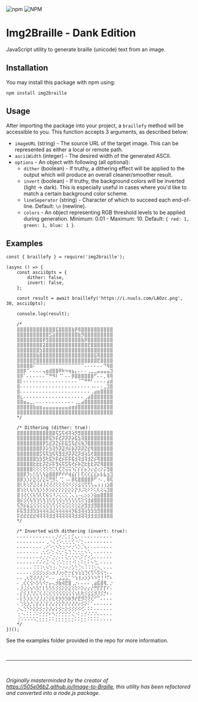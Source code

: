![npm](https://img.shields.io/npm/v/img2braille?style=for-the-badge)
![NPM](https://img.shields.io/npm/l/img2braille?style=for-the-badge)

# Img2Braille - Dank Edition

JavaScript utility to generate braille (unicode) text from an image.

## Installation

You may install this package with npm using:

```
npm install img2braille
```

## Usage

After importing the package into your project, a `braillefy` method will be accessible to you. This function accepts 3 arguments, as described below:

-   `imageURL` (string) - The source URL of the target image. This can be represented as either a local or remote path.
-   `asciiWidth` (integer) - The desired width of the generated ASCII.
-   `options` - An object with following (all optional):
    -   `dither` (boolean) - If truthy, a dithering effect will be applied to the output which will produce an overall cleaner/smoother result.
    -   `invert` (boolean) - If truthy, the background colors will be inverted (light -> dark). This is especially useful in cases where you'd like to match a certain background color scheme.
    -   `lineSeperator` (string) - Character of which to succeed each end-of-line. Default: `\n` (newline).
    -   `colors` - An object representing RGB threshold levels to be applied during generation. Minimum: 0.01 - Maximum: 10. Default: `{ red: 1, green: 1, blue: 1 }`.

## Examples

```
const { braillefy } = require('img2braille');

(async () => {
    const asciiOpts = {
        dither: false,
        invert: false,
    };

    const result = await braillefy('https://i.nuuls.com/LAOzc.png', 30, asciiOpts);

    console.log(result);

    /*
    ⣿⣿⣿⣿⣿⣿⣿⣿⣿⣿⣿⣿⣯⣿⣿⣿⣿⣷⡿⢿⣿⣿⣿⣿⣿⣿⣿⣿⣿⣿
    ⣿⣿⣿⣿⣿⣿⣿⣿⣿⣿⣫⣵⣿⣿⣿⣿⣿⣿⣿⣷⡻⣿⣿⣿⣿⣿⣿⣿⣿⣿
    ⣿⣿⣿⣿⣿⣿⣿⣿⡿⣻⣿⣿⣿⣿⣿⣿⣿⣿⣿⣿⣷⡿⣿⣿⣿⣿⣿⣿⣿⣿
    ⣿⣿⣿⣿⣿⣿⣿⣿⣽⣿⣿⣿⣿⣿⣿⣿⣿⣿⣿⣿⣿⣿⣟⣿⣿⣿⣿⣿⣿⣿
    ⣿⣿⣿⣿⣿⣿⣿⣳⣿⣿⣿⣿⣿⣿⣿⣿⣿⣿⣿⣿⣿⣿⣿⣿⣿⣿⣿⣿⣿⣿
    ⣿⣿⣿⣿⣿⣿⣷⣿⣿⣿⣿⣿⣿⣿⣿⣿⣿⣿⣿⣿⣿⣿⣿⣿⣯⢿⣿⣿⣿⣿
    ⣿⣿⣿⣿⣿⣟⣿⣿⣿⣿⣿⣿⣿⣿⣿⣿⣿⣿⣿⣿⣿⣿⣿⣿⣿⣟⣿⣿⣿⣿
    ⣿⣿⣿⣿⣿⠍⠉⠉⠉⠉⠉⠉⠉⠉⠉⠉⠉⠉⠉⠉⠉⠄⠄⠄⠄⠄⠄⠙⢿⣿
    ⣿⣿⡿⠉⠄⠄⠄⠄⢤⣶⣾⣿⣿⠿⠷⠲⢶⣦⡄⠄⠄⠄⢀⣀⣀⣤⣤⣤⣤⣹
    ⣿⡿⠁⠄⠄⠄⠄⠄⠄⠉⠛⠻⠇⠈⠁⠄⠄⡿⣿⣿⣿⣿⣿⣿⠋⠄⠄⡀⢿⢿
    ⣿⡇⠄⠄⠄⠄⠄⠄⠄⠄⠄⠄⠄⠄⠄⠄⠄⠄⠄⠈⠉⠛⠛⠃⠄⠄⠄⠄⣴⣾
    ⣿⠄⠄⠄⠄⠄⠄⠄⠄⠄⠄⠄⠄⠄⠄⠄⠄⠄⠄⠄⠄⠄⠄⠠⠄⠄⠄⣀⣹⣿
    ⣿⠄⠄⠄⠄⠄⠄⠄⠄⠄⠄⠄⠄⠄⠄⠄⠄⠄⠄⠄⠄⠄⠄⢀⣴⣶⣿⣿⣿⣿
    ⣿⣆⠄⠄⠄⠄⠄⠄⠄⠄⠄⠄⠄⠄⠄⠄⠄⠄⠄⠄⠄⢀⣴⣿⣿⣿⣿⣿⣿⣿
    ⣿⣿⣶⣤⣀⡀⠄⠄⠄⠄⠄⠄⠄⠄⠄⠄⠄⠄⢀⣀⣴⣿⣿⣿⣿⣿⣿⣿⣿⣿
    ⣿⣿⣿⣿⣿⣷⣶⣶⣤⣤⣤⣤⣤⣤⣤⣤⣴⣶⣾⣿⣿⣿⣿⣿⣿⣿⣿⣿⣿⣿
    ⣿⣿⣿⣿⣿⣿⣿⣿⣿⣿⣿⣿⣿⣿⣿⣿⣿⣿⣿⣿⣿⣿⣿⣿⣿⣿⣿⣿⣿⣿
    */

    /* Dithering (dither: true):
    ⣿⣿⣿⣿⣿⣿⣿⣿⣿⣿⣿⣿⢯⣫⢯⢾⢽⢵⡻⣻⣿⣿⣿⣿⣿⣿⣿⣿⣿⣿
    ⣿⣿⣿⣿⣿⣿⣿⣿⣿⡿⣯⡳⡯⣞⡽⡽⡽⡵⣯⣳⢽⣿⣿⣿⣿⣿⣿⣿⣿⣿
    ⣿⣿⣿⣿⣿⣿⣿⣿⡿⣫⣞⡽⣝⡮⡯⣯⣫⢯⣞⢮⢷⡹⣿⣿⣿⣿⣿⣿⣿⣿
    ⣿⣿⣿⣿⣿⣿⣿⡿⡽⡵⣳⢽⡳⡽⣽⡺⡮⡷⡽⡽⡽⣝⣞⢿⣿⣿⣿⣿⣿⣿
    ⣿⣿⣿⣿⣿⣿⣿⣫⢯⢯⣳⢯⢯⣻⣺⡺⡽⡽⣝⡽⣺⢵⣫⢞⣿⣿⣿⣿⣿⣿
    ⣿⣿⣿⣿⣿⣿⣳⣳⣫⢗⣯⡳⡯⣞⡮⡯⡯⣯⣺⢽⣺⢽⣺⣝⡮⢿⣿⣿⣿⣿
    ⣿⣿⣿⣿⣿⣗⣗⣗⡽⣝⡮⡯⣻⢮⢯⣫⢯⢞⡮⡷⣝⣗⣗⣗⡽⣝⢿⣿⣿⣿
    ⣿⣿⣿⣿⣿⢕⢕⢕⢝⢕⢝⢍⢇⢏⢝⢬⢭⠱⡍⡎⡎⡦⡱⡔⣜⢔⡕⡭⣻⣿
    ⣿⣿⡿⡹⡢⡣⣣⢣⢳⣵⣿⣿⡿⠟⠞⠞⢾⣮⡎⡇⢏⢎⢎⣎⣎⡦⡧⣧⣲⣹
    ⣿⡿⡱⡱⡕⣝⢜⡜⣕⢭⢛⡻⢅⠈⡁⠠⠄⡿⢯⣿⣿⣿⣿⡿⠋⠐⠄⡀⢿⢯
    ⣿⢇⢗⢕⡝⣜⢜⢼⢸⢜⢜⢜⢕⢕⢪⢪⠪⡪⡪⣪⢪⢫⢫⢣⢤⢰⢰⢰⣱⣿
    ⣿⢱⢕⢇⢧⢣⢳⡱⡣⡳⡱⡕⡕⡕⡕⡕⡕⡕⡝⡸⡨⢕⠕⠕⢅⢇⢕⢥⣹⣿
    ⣿⢸⢜⢎⢎⢧⢣⢇⢏⢮⢪⠸⡨⢌⢌⢌⢈⢄⢡⠠⢄⡢⡢⡱⣵⣶⣿⣿⣿⣿
    ⣿⡮⡪⢎⢧⢳⢱⢣⢳⢱⢣⢫⢪⢪⢢⢣⢣⢣⢣⢫⢕⢪⣺⣾⣿⣿⣿⣿⣿⣿
    ⢯⡻⡮⣮⣪⢪⢪⢕⢭⢪⢣⢫⢪⢕⢭⢪⢕⢕⢕⣕⡵⣻⣺⣺⣻⣿⣿⣿⣿⣿
    ⡯⣯⣻⣺⣺⣳⣳⢵⢵⢵⣹⣜⢵⢵⢵⢵⢵⡳⣯⣺⢽⢵⣳⣳⣳⣻⣿⣿⣿⣿
    ⡯⣞⣞⣞⣞⣞⢾⢽⢽⢽⣺⣺⢽⢽⢽⢽⢽⢽⣺⣺⢽⢽⣺⣺⣺⣺⣿⣿⣿⣿
    */

    /* Inverted with dithering (invert: true):
    ⠄⠄⠄⠄⠄⠄⠄⠄⠄⠄⠄⠄⡐⠔⡐⡁⡂⡊⢄⠄⠄⠄⠄⠄⠄⠄⠄⠄⠄⠄
    ⠄⠄⠄⠄⠄⠄⠄⠄⠄⢀⠐⢌⢐⠡⢂⢂⢂⢊⠐⠌⡂⠄⠄⠄⠄⠄⠄⠄⠄⠄
    ⠄⠄⠄⠄⠄⠄⠄⠄⢀⠔⠡⢂⠢⢑⢐⠐⠔⡐⠡⡑⡈⢆⠄⠄⠄⠄⠄⠄⠄⠄
    ⠄⠄⠄⠄⠄⠄⠄⢀⢂⢊⠌⡂⢌⢂⠂⢅⢑⢈⢂⢂⢂⠢⠡⡀⠄⠄⠄⠄⠄⠄
    ⠄⠄⠄⠄⠄⠄⠄⠔⡐⡐⠌⡐⡐⠄⠅⢅⢂⢂⠢⢂⠅⡊⠔⡡⠄⠄⠄⠄⠄⠄
    ⠄⠄⠄⠄⠄⠄⠌⠌⠔⡨⠐⢌⢐⠡⢑⢐⢐⠐⠅⡂⠅⡂⠅⠢⢑⡀⠄⠄⠄⠄
    ⠄⠄⠄⠄⠄⠨⠨⠨⢂⠢⢑⢐⠄⡑⡐⠔⡐⡡⢑⢈⠢⠨⠨⠨⢂⠢⡀⠄⠄⠄
    ⠄⠄⠄⠄⠄⡪⡪⡪⡢⡪⡢⡲⡸⡰⡢⡓⡒⣎⢲⢱⢱⢙⢎⢫⠣⡫⢪⢒⠄⠄
    ⠄⠄⢀⢆⢝⢜⠜⡜⡌⠊⠄⠄⢀⣠⣡⣡⡁⠑⢱⢸⡰⡱⡱⠱⠱⢙⢘⠘⠍⠆
    ⠄⢀⢎⢎⢪⠢⡣⢣⠪⡒⡤⢄⡺⣷⢾⣟⣿⢀⡐⠄⠄⠄⠄⢀⣴⣯⣿⢿⡀⡐
    ⠄⡸⡨⡪⢢⠣⡣⡃⡇⡣⡣⡣⡪⡪⡕⡕⣕⢕⢕⠕⡕⡔⡔⡜⡛⡏⡏⡏⠎⠄
    ⠄⡎⡪⡸⡘⡜⡌⢎⢜⢌⢎⢪⢪⢪⢪⢪⢪⢪⢢⢇⢗⡪⣪⣪⡺⡸⡪⡚⠆⠄
    ⠄⡇⡣⡱⡱⡘⡜⡸⡰⡑⡕⣇⢗⡳⡳⡳⡷⡻⡞⣟⡻⢝⢝⢎⠊⠉⠄⠄⠄⠄
    ⠄⢑⢕⡱⡘⡌⡎⡜⡌⡎⡜⡔⡕⡕⡝⡜⡜⡜⡜⡔⡪⡕⠅⠁⠄⠄⠄⠄⠄⠄
    ⡐⢄⢑⠑⠕⡕⡕⡪⡒⡕⡜⡔⡕⡪⡒⡕⡪⡪⡪⠪⢊⠄⠅⠅⠄⠄⠄⠄⠄⠄
    ⢐⠐⠄⠅⠅⠌⠌⡊⡊⡊⠆⠣⡊⡊⡊⡊⡊⢌⠐⠅⡂⡊⠌⠌⠌⠄⠄⠄⠄⠄
    ⢐⠡⠡⠡⠡⠡⡁⡂⡂⡂⠅⠅⡂⡂⡂⡂⡂⡂⠅⠅⡂⡂⠅⠅⠅⠅⠄⠄⠄⠄
    */
})();
```

See the examples folder provided in the repo for more information.

<br>
<hr>
<br>

<i>Originally masterminded by the creator of https://505e06b2.github.io/Image-to-Braille, this utility has been refactored and converted into a node.js package.</i>
